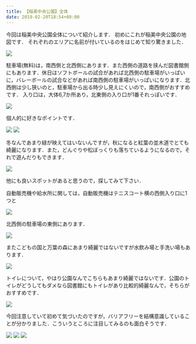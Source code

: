 ```yaml
---
title: 【稲美中央公園】全体
date: 2019-02-20T18:54+09:00
---
```


今回は稲美中央公園全体について紹介します．
初めにこれが稲美中央公園の地図です．
それぞれのエリアに名前が付いているのをはじめて知り驚きました．

![](images/inami-central-park-overview/20190220131605.jpg)

駐車場(無料)は，南西側と北西側にあります．また西側の道路を挟んだ図書館側にもあります．休日はソフトボールの試合があれば北西側の駐車場がいっぱいに，バレーボールの試合などがあれば南西側の駐車場がいっぱいになります．北西側は少し狭いのと，駐車場から出る時少し見えにくいので，南西側がおすすめです．
入り口は，大体6,7か所あり，北東側の入り口が1番それっぽいです．

![](images/inami-central-park-overview/20190220144255.jpg)

個人的に好きなポイントです．

![](images/inami-central-park-overview/20190220145445.jpg)
![](images/inami-central-park-overview/20190220145508.jpg)

冬なんであまり緑が映えてはいないんですが，秋になると紅葉の並木道でとても綺麗になります．また，どんぐりや松ぼっくりも落ちているようになるので，それで遊んだりもできます．

![](images/inami-central-park-overview/20190220150932.jpg)


他にも良いスポットがあると思うので，探してみて下さい．

自動販売機や給水所に関しては，自動販売機はテニスコート横の西側入り口に1つと

![](images/inami-central-park-overview/20190222153137.jpg)

北西側の駐車場の東側にあります．

![](images/inami-central-park-overview/20190222153132.jpg)

またこどもの国と万葉の森にあまり綺麗ではないですが水飲み場と手洗い場もあります．

![](images/inami-central-park-overview/20190222155448.jpg)

トイレについて，やはり公園なんでこちらもあまり綺麗ではないです．公園のトイレがどうしてもダメなら図書館にもトイレがあり比較的綺麗なんで，そちらがおすすめです．

![](images/inami-central-park-overview/20190222152856.jpg)

今回注意していて初めて気づいたのですが，バリアフリーを結構意識していることが分かりました．こういうところに注目してみるのも面白そうです．

![](images/inami-central-park-overview/20190301150259.jpg)
![](images/inami-central-park-overview/20190301150135.jpg)
![](images/inami-central-park-overview/20190301150141.jpg)

